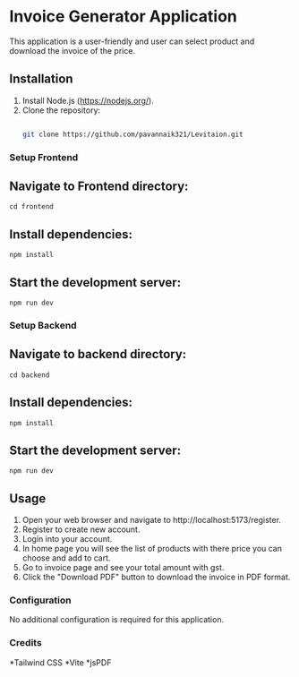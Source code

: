 # Invoice Generator Application

This application is a user-friendly and user can select product and download the invoice of the price.

## Installation

1. Install Node.js (https://nodejs.org/).
2. Clone the repository:
   ```bash
   
   git clone https://github.com/pavannaik321/Levitaion.git

### Setup Frontend

##  Navigate to Frontend directory:
   `cd frontend`
   
## Install dependencies:
   `npm install`
   
## Start the development server:
   `npm run dev`

### Setup Backend

##  Navigate to backend directory:
   `cd backend`
   
## Install dependencies:
   `npm install`
   
## Start the development server:
   `npm run dev`


## Usage
1. Open your web browser and navigate to http://localhost:5173/register.
2. Register to create new account.
3. Login into your account.
4. In home page you will see the list of products with there price you can choose and add to cart.
5. Go to invoice page and see your total amount with gst.
6. Click the "Download PDF" button to download the invoice in PDF format.

### Configuration
No additional configuration is required for this application.

### Credits
*Tailwind CSS
*Vite
*jsPDF
